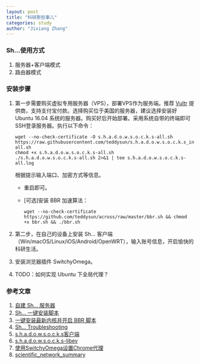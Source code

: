 ```yaml
---
layout: post
title: "科研那些事儿"
categories: study
author: "Jixiang Zhang"
---
```


### Sh...使用方式

1. 服务器+客户端模式
2. 路由器模式

### 安装步骤

1. 第一步需要购买虚拟专用服务器（VPS），部署VPS作为服务端。推荐 [Vultr](https://www.vultr.com/) 提供商，支持支付宝付款。选择购买位于美国的服务器，建议选择安装好 Ubuntu 16.04 系统的服务器。购买好后开始部署。采用系统自带的终端即可SSH登录服务器。执行以下命令：

   ```shell
   wget --no-check-certificate -O s.h.a.d.o.w.s.o.c.k.s-all.sh https://raw.githubusercontent.com/teddysun/s.h.a.d.o.w.s.o.c.k.s_install/master/s.h.a.d.o.w.s.o.c.k.s-all.sh
   chmod +x s.h.a.d.o.w.s.o.c.k.s-all.sh
   ./s.h.a.d.o.w.s.o.c.k.s-all.sh 2>&1 | tee s.h.a.d.o.w.s.o.c.k.s-all.log
   ```

   根据提示输入端口、加密方式等信息。

   - 重启即可。

   - [可选]安装 BBR 加速算法：

      ```shell
      wget --no-check-certificate https://github.com/teddysun/across/raw/master/bbr.sh && chmod +x bbr.sh && ./bbr.sh
      ```

2. 第二步，在自己的设备上安装 Sh... 客户端（Win/macOS/Linux/iOS/Android/OpenWRT），输入账号信息，开启愉快的科研生活。

3. 安装浏览器插件 SwitchyOmega。

4. TODO：如何实现 Ubuntu 下全局代理？

### 参考文章

1. [自建 Sh... 服务器](https://medium.com/@okjaketo/%E8%87%AA%E5%BB%BA-s.h.a.d.o.w.s.o.c.k.s-%E7%BF%BB%E5%A2%99%E6%9C%8D%E5%8A%A1%E5%99%A8-35bd66b29fb3)
2. [Sh... 一键安装脚本](https://teddysun.com/486.html)
3. [一键安装最新内核并开启 BBR 脚本](https://teddysun.com/489.html)
4. [Sh... Troubleshooting](https://teddysun.com/399.html)
5. [s.h.a.d.o.w.s.o.c.k.s客户端](https://s.h.a.d.o.w.s.o.c.k.s.org/en/download/clients.html)
6. [s.h.a.d.o.w.s.o.c.k.s-libev](https://github.com/s.h.a.d.o.w.s.o.c.k.s/s.h.a.d.o.w.s.o.c.k.s-libev)
7. [使用SwitchyOmega设置Chrome代理](https://blog.csdn.net/qq_31851531/article/details/78410146)
8. [scientific_network_summary](https://github.com/crifan/scientific_network_summary)
